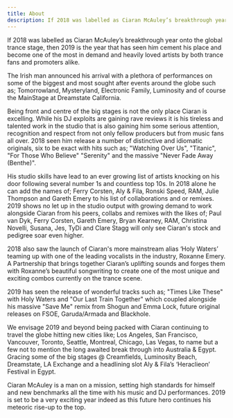 ```yaml
---
title: About
description: If 2018 was labelled as Ciaran McAuley’s breakthrough year onto the global trance stage, then 2019 is the year that has seen him cement his place and become one of the most in demand and heavily loved artists by both trance fans and promoters alike.
---
```


If 2018 was labelled as Ciaran McAuley’s breakthrough year onto the global trance stage, then 2019 is the year that has seen him cement his place and become one of the most in demand and heavily loved artists by both trance fans and promoters alike.

The Irish man announced his arrival with a plethora of performances on some of the biggest and most sought after events around the globe such as; Tomorrowland, Mysteryland, Electronic Family, Luminosity and of course the MainStage at Dreamstate California.

Being front and centre of the big stages is not the only place Ciaran is excelling. While his DJ exploits are gaining rave reviews it is his tireless and talented work in the studio that is also gaining him some serious attention, recognition and respect from not only fellow producers but from music fans all over. 2018 seen him release a number of distinctive and idiomatic originals, six to be exact with hits such as; "Watching Over Us", "Titanic", "For Those Who Believe" "Serenity" and the massive "Never Fade Away (Benthe)".

His studio skills have lead to an ever growing list of artists knocking on his door following several number 1s and countless top 10s. In 2018 alone he can add the names of; Ferry Corsten, Aly & Fila, Ronski Speed, RAM, Julie Thompson and Gareth Emery to his list of collaborations and or remixes. 2019 shows no let up in the studio output with growing demand to work alongside Ciaran from his peers, collabs and remixes with the likes of; Paul van Dyk, Ferry Corsten, Gareth Emery, Bryan Kearney, RAM, Christina Novelli, Susana, Jes, TyDi and Clare Stagg will only see Ciaran's stock and pedigree soar even higher. 

2018 also saw the launch of Ciaran's more mainstream alias ‘Holy Waters’ teaming up with one of the leading vocalists in the industry, Roxanne Emery. A Partnership that brings together Ciaran’s uplifting sounds and forges them with Roxanne’s beautiful songwriting to create one of the most unique and exciting combos currently on the trance scene. 

2019 has seen the release of wonderful tracks such as; "Times Like These" with Holy Waters and "Our Last Train Together" which coupled alongside his massive "Save Me" remix from Shogun and Emma Lock, future original releases on FSOE, Garuda/Armada and Blackhole.

We envisage 2019 and beyond being packed with Ciaran continuing to travel the globe hitting new cities like; Los Angeles, San Francisco, Vancouver, Toronto, Seattle, Montreal, Chicago, Las Vegas, to name but a few not to mention the long awaited break through into Australia & Egypt. Gracing some of the big stages @ Creamfields, Luminosity Beach, Dreamstate, LA Exchange and a headlining slot Aly & Fila’s ‘Heraclieon’ Festival in Egypt. 

Ciaran McAuley is a man on a mission, setting high standards for himself and new benchmarks all the time with his music and DJ performances. 2019 is set to be a very exciting year indeed as this future hero continues his meteoric rise-up to the top.

